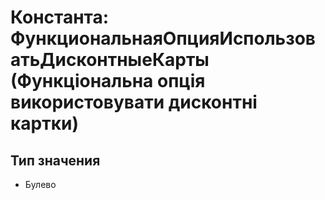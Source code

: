 ﻿# Константа: ФункциональнаяОпцияИспользоватьДисконтныеКарты (Функціональна опція використовувати дисконтні картки)

## Тип значения

- Булево

